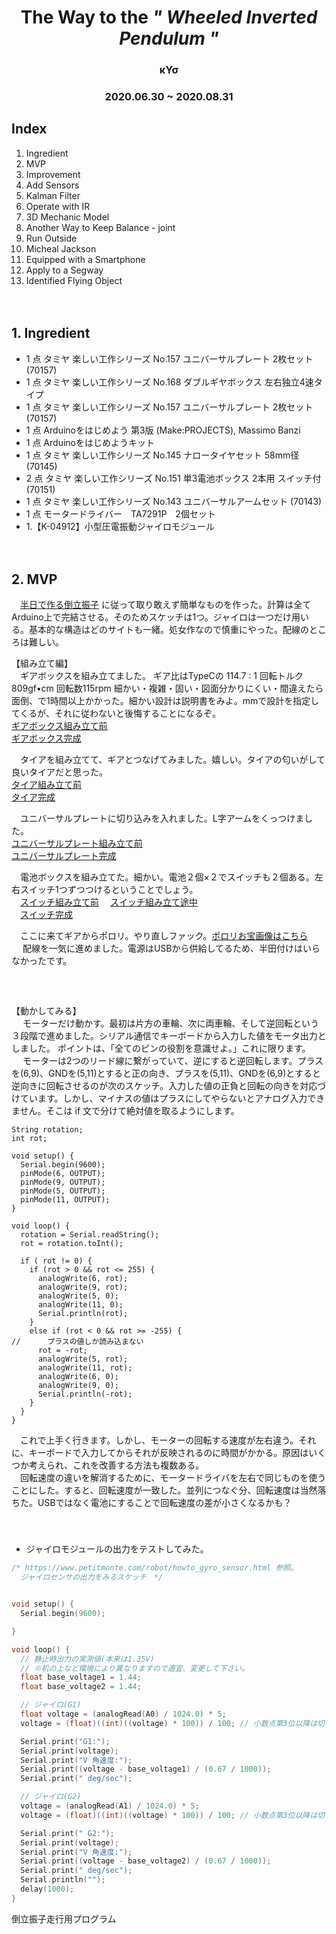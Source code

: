 # <div style="text-align: center;">The Way to the *" Wheeled Inverted Pendulum "* </div>
###  <div style="text-align: center;"> κΥσ </div>
###  <div style="text-align: center;"> 2020.06.30 ~ 2020.08.31 </div>  

## Index

1. Ingredient
2. MVP
3. Improvement
4. Add Sensors
5. Kalman Filter
6. Operate with IR
7. 3D Mechanic Model
8. Another Way to Keep Balance - joint
9. Run Outside
10. Micheal Jackson
11. Equipped with a Smartphone
11. Apply to a Segway
12. Identified Flying Object  
  
  　  　      
  
            
## 1. Ingredient
 - 1 点 タミヤ 楽しい工作シリーズ No.157 ユニバーサルプレート 2枚セット (70157)
 - 1 点 タミヤ 楽しい工作シリーズ No.168 ダブルギヤボックス 左右独立4速タイプ
 - 1 点 タミヤ 楽しい工作シリーズ No.157 ユニバーサルプレート 2枚セット (70157)
 - 1 点 Arduinoをはじめよう 第3版 (Make:PROJECTS), Massimo Banzi
 - 1 点 Arduinoをはじめようキット
 - 1 点 タミヤ 楽しい工作シリーズ No.145 ナロータイヤセット 58mm径 (70145)
 - 2 点 タミヤ 楽しい工作シリーズ No.151 単3電池ボックス 2本用 スイッチ付 (70151)
 - 1 点 タミヤ 楽しい工作シリーズ No.143 ユニバーサルアームセット (70143)
 - 1 点 モータードライバー　TA7291P　2個セット
 - 1.【K-04912】小型圧電振動ジャイロモジュール
  
  
　 
　      
## 2. MVP
　[半日で作る倒立振子](https://www.instructables.com/id/半日で作る倒立振子/)
に従って取り敢えず簡単なものを作った。計算は全てArduino上で完結させる。そのためスケッチは1つ。ジャイロは一つだけ用いる。基本的な構造はどのサイトも一緒。処女作なので慎重にやった。配線のところは難しい。  
  
  
【組み立て編】  
　ギアボックスを組み立てました。
ギア比はTypeCの 114.7 : 1 回転トルク809gf•cm 回転数115rpm
細かい・複雑・固い・図面分かりにくい・間違えたら面倒、で1時間以上かかった。細かい設計は説明書をみよ。mmで設計を指定してくるが、それに従わないと後悔することになるぞ。  
[ギアボックス組み立て前](pictures/IMG_7443.jpeg)   
[ギアボックス完成](pictures/IMG_7444.jpeg) 

　タイアを組み立てて、ギアとつなげてみました。嬉しい。タイアの匂いがして良いタイアだと思った。  
[タイア組み立て前](pictures/IMG_7445.jpeg)   
[タイア完成](pictures/IMG_7446.jpeg) 

　ユニバーサルプレートに切り込みを入れました。L字アームをくっつけました。  
 [ユニバーサルプレート組み立て前](pictures/IMG_7452.jpeg)   
[ユニバーサルプレート完成](pictures/IMG_7453.jpeg)  

　電池ボックスを組み立てた。細かい。電池２個×２でスイッチも２個ある。左右スイッチ1つずつつけるということでしょう。  
　[スイッチ組み立て前](pictures/IMG_7454.jpeg)
　[スイッチ組み立て途中](pictures/IMG_7455.jpeg)    
　[スイッチ完成](pictures/IMG_7456.jpeg)  

　ここに来てギアからポロリ。やり直しファック。[ポロリお宝画像はこちら](pictures/IMG_7457.jpeg)  
　 配線を一気に進めました。電源はUSBから供給してるため、半田付けはいらなかったです。  
　   
　     
　       
【動かしてみる】  
　 モーターだけ動かす。最初は片方の車輪、次に両車輪、そして逆回転という３段階で進めました。シリアル通信でキーボードから入力した値をモータ出力としました。  ポイントは、「全てのピンの役割を意識せよ。」これに限ります。  
　 モーターは2つのリード線に繋がっていて、逆にすると逆回転します。プラスを(6,9)、GNDを(5,11)とすると正の向き、プラスを(5,11)、GNDを(6,9)とすると逆向きに回転させるのが次のスケッチ。入力した値の正負と回転の向きを対応づけています。しかし、マイナスの値はプラスにしてやらないとアナログ入力できません。そこは if 文で分けて絶対値を取るようにします。
　

```
String rotation;
int rot;

void setup() {
  Serial.begin(9600);
  pinMode(6, OUTPUT);
  pinMode(9, OUTPUT);
  pinMode(5, OUTPUT);
  pinMode(11, OUTPUT);
}

void loop() {
  rotation = Serial.readString();
  rot = rotation.toInt();

  if ( rot != 0) {
    if (rot > 0 && rot <= 255) {
      analogWrite(6, rot);
      analogWrite(9, rot);
      analogWrite(5, 0);
      analogWrite(11, 0);
      Serial.println(rot);
    }
    else if (rot < 0 && rot >= -255) {
//      プラスの値しか読み込まない
      rot = -rot;
      analogWrite(5, rot);
      analogWrite(11, rot);
      analogWrite(6, 0);
      analogWrite(9, 0);
      Serial.println(-rot);
    }
  }
}
```

　これで上手く行きます。しかし、モーターの回転する速度が左右違う。それに、キーボードで入力してからそれが反映されるのに時間がかかる。原因はいくつか考えられ、これを改善する方法も複数ある。  
　回転速度の違いを解消するために、モータードライバを左右で同じものを使うことにした。すると、回転速度が一致した。並列につなぐ分、回転速度は当然落ちた。USBではなく電池にすることで回転速度の差が小さくなるかも？  
　  
　    




* ジャイロモジュールの出力をテストしてみた。  

```c  
/* https://www.petitmonte.com/robot/howto_gyro_sensor.html 参照。
  ジャイロセンサの出力をみるスケッチ　*/


void setup() {
  Serial.begin(9600);

}

void loop() {
  // 静止時出力の実測値(本来は1.35V)
  // ※机の上など環境により異なりますので適宜、変更して下さい。
  float base_voltage1 = 1.44;
  float base_voltage2 = 1.44;

  // ジャイロ(G1)
  float voltage = (analogRead(A0) / 1024.0) * 5;
  voltage = (float)((int)((voltage) * 100)) / 100; // 小数点第3位以降は切り捨て

  Serial.print("G1:");
  Serial.print(voltage);
  Serial.print("V 角速度:");
  Serial.print((voltage - base_voltage1) / (0.67 / 1000));
  Serial.print(" deg/sec");

  // ジャイロ(G2)
  voltage = (analogRead(A1) / 1024.0) * 5;
  voltage = (float)((int)((voltage) * 100)) / 100; // 小数点第3位以降は切り捨て

  Serial.print(" G2:");
  Serial.print(voltage);
  Serial.print("V 角速度:");
  Serial.print((voltage - base_voltage2) / (0.67 / 1000));
  Serial.print(" deg/sec");
  Serial.println("");
  delay(1000);
}

```  

倒立振子走行用プログラム  

```





